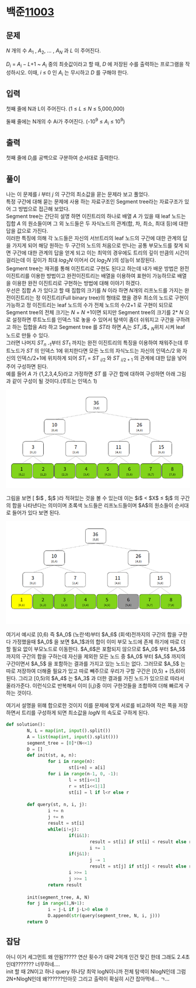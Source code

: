 # 백준[11003](https://www.acmicpc.net/problem/11003)
## 문제
$N$ 개의 수 $A_1$ , $A_2$, ... , $A_N$ 과 $L$ 이 주어진다.

$D_i$ = $A_i-L$+1 ~ $A_i$ 중의 최솟값이라고 할 때, $D$ 에 저장된 수를 출력하는 프로그램을 작성하시오. 이때, $i$ ≤ 0 인 $A_i$ 는 무시하고 $D$ 를 구해야 한다.

## 입력
첫째 줄에 N과 L이 주어진다. (1 ≤ $L$ ≤ $N$ ≤ 5,000,000)

둘째 줄에는 N개의 수 Ai가 주어진다. (-10<sup>9</sup> ≤ $A_i$ ≤ 10<sup>9</sup>)


## 출력
첫째 줄에 $D_i$를 공백으로 구분하여 순서대로 출력한다.

## 풀이
나는 이 문제를 $i$ 부터 $j$ 의 구간의 최소값을 묻는 문제라 보고 풀었다.  
특정 구간에 대해 묻는 문제에 사용 하는 자료구조인 Segment tree라는 자료구조가 있어 그 방법으로 접근해 보았다.  
Segment tree는 간단히 설명 하면 이진트리의 하나로 배열 $A$ 가 있을 때 leaf 노드는 집합 $A$ 의 원소들이며 그 외 노드들은 두 자식노드의 관계(합, 차, 최소, 최대 등)에 대한 답을 값으로 가진다.  
이러한 특징에 의해 각 노드들은 자신의 서브트리의 leaf 노드의 구간에 대한 관계의 답을 가지게 되어 해당 원하는 두 구간의 노드의 처음으로 만나는 공통 부모노드를 찾게 되면 구간에 대한 관계의 답을 얻게 되고 이는 최악의 경우에도 트리의 깊이 만큼의 시간이 걸리는데 이 깊이가 최대 $log_2N$ 이어서 $O$( $log_2N$ )의 성능이 보장된다.  
Segment tree는 재귀를 통해 이진트리로 구현도 된다고 하는데 내가 배운 방법은 완전이진트리를 이용한 방법이고 완전이진트리는 배열을 이용하여 표현이 가능하므로 배열을 이용한 완전 이진트리로 구현하는 방법에 대해 이야기 하겠다.  
우선은 집합 $A$ 가 있다고 할 때 집합의 크기를 $N$ 이라 하면 $N$개의 리프노드를 가지는 완전이진트리는 정 이진트리(Full binary tree)의 형태로 했을 경우 최소의 노드로 구현이 가능하고 정 이진트리는 leaf 노드의 수가 전체 노드의 수/2+1 로 구현이 되므로 Segment tree의 전체 크기는 $N$ + $N$ +1이면 되지만 Segment tree의 크기를 2* $N$ 으로 설정하면 루트노드를 인덱스 1로 놓을 수 있어서 탐색이 좀더 쉬워지고 구간을 구하려고 하는 집합을 $A$라 하고 Segment tree 를 $ST$라 하면 $A_i$는 $ST$_i$<sub>+</sub> $_N$위치 시켜 leaf 노드로 만들 수 있다.  
그러면 나머지 $ST_n$ <sub>-1</sub>부터 $ST_1$ 까지는 완전 이진트리의 특징을 이용하여 채워주는데 루트노드가 $ST$ 의 인덱스 1에 위치한다면 모든 노드의 자식노드는 자신의 인덱스/2 와 자신의 인덱스/2+1에 위치하게 되어 $ST_i$ = $ST$ <sub> $i/2$ </sub>와 $ST$ <sub> $i/2+1$ </sub>의 관계에 대한 답을 넣어 주어 구성하면 된다.  
예를 들어 $A$ 가 {1,2,3,4,5}라고 가정하면 $ST$ 를 구간 합에 대하여 구성하면 아래 그림과 같이 구성이 될 것이다.(루트는 인덱스 1)  
<p align="center"><img src="https://raw.githubusercontent.com/sudo-G41/starLightCodeing/main/02week/010%EC%B5%9C%EC%86%9F%EA%B0%92/p2.png"></p>
그림을 보면 [ $i$ , $j$ )라 적혀있는 것을 볼 수 있는데 이는 $i$ < $X$ &le; $j$ 의 구간의 합을 나타낸다는 의미이며 초록색 노드들은 리프노드들이며 $A$의 원소들이 순서대로 들어가 있다 보면 된다.

<p align="center"><img src="https://raw.githubusercontent.com/sudo-G41/starLightCodeing/main/02week/010%EC%B5%9C%EC%86%9F%EA%B0%92/p3.png"></p>
여기서 예시로 [0,6) 즉 $A_0$ (노란색)부터 $A_6$ (회색)전까지의 구간의 합을 구한다 가정했을때 $A_0$ 을 보면  $A_1$과의 합이 이미 부모 노드에 존제 하기에 따로 더할 필요 없이 부모노드로 이동한다.  
$A_6$은 포함되지 않으므로 $A_0$ 부터 $A_5$ 까지의 구간의 합을 구하는데 자신을 제외한 모든 노드 중 $A_0$ 부터 $A_5$ 까지의 구간이면서 $A_5$ 을 포함하는 결과를 가지고 있는 노드는 없다. 그러므로 $A_5$ 는 따로 저장하여 더해줄 필요가 있고 따로 빼주므로 우리가 구할 구간은 [0,5) + [5,6)이 된다. 그리고 [0,5)의 $A_4$ 는 $A_3$ 과 더한 결과를 가진 노드가 있으므로 따라서 올라가준다.  
이런식으로 반복해서 이미 [i,j)중 이미 구한것들을 조합하여 더해 빠르게 구하는 것이다.

여기서 설명을 위햬 합으로한 것이지 이를 문제에 맞게 서로를 비교하여 작은 쪽을 저장하면서 트리를 구성하게 되면 최소값을 $logN$ 의 속도로 구하게 된다.

```python
def solution():
        N, L = map(int, input().split())
        A = list(map(int, input().split()))
        segment_tree = [0]*(N<<1)
        D = []
        def init(st, a, n):
                for i in range(n):
                        st[i+n] = a[i]
                for i in range(n-1, 0, -1):
                        l = st[i<<1]
                        r = st[i<<1|1]
                        st[i] = l if l<r else r

        def query(st, n, i, j):
                i += n
                j += n
                result = st[i]
                while(i!=j):
                        if(i&1):
                                result = st[i] if st[i] < result else result
                                i += 1
                        if(j&1):
                                j -= 1
                                result = st[j] if st[j] < result else result
                        i >>= 1
                        j >>= 1
                return result

        init(segment_tree, A, N)
        for j in range(1,N+1):
                i = j-L if j-L>0 else 0
                D.append(str(query(segment_tree, N, i, j)))
        return D
```

## 잡담
아니 이거 세그먼트 왜 안됨????? 연산 횟수가 대략 2억개 인건 맞긴 한데 그래도 2.4초인데??????? 너무하네....  
init 할 때 2N이고 하나 query 하나당 최악 logN이니까 전체 탐색이 NlogN인데 그럼 2N+NlogN인데 왜??????인아웃 그리고 출력이 확실히 시간 잡아먹네... ㄱ...
